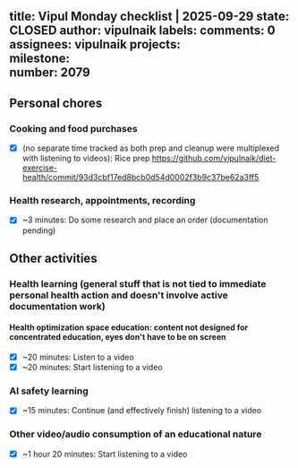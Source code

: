 title:	Vipul Monday checklist | 2025-09-29
state:	CLOSED
author:	vipulnaik
labels:	
comments:	0
assignees:	vipulnaik
projects:	
milestone:	
number:	2079
--
## Personal chores

### Cooking and food purchases

- [x] (no separate time tracked as both prep and cleanup were multiplexed with listening to videos): Rice prep https://github.com/vipulnaik/diet-exercise-health/commit/93d3cbf17ed8bcb0d54d0002f3b9c37be62a3ff5

### Health research, appointments, recording

- [x] ~3 minutes: Do some research and place an order (documentation pending)

## Other activities

### Health learning (general stuff that is not tied to immediate personal health action and doesn't involve active documentation work)

#### Health optimization space education: content not designed for concentrated education, eyes don't have to be on screen

- [x] ~20 minutes: Listen to a video
- [x] ~20 minutes: Start listening to a video

### AI safety learning

- [x] ~15 minutes: Continue (and effectively finish) listening to a video

### Other video/audio consumption of an educational nature

- [x] ~1 hour 20 minutes: Start listening to a video

